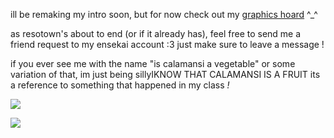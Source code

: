 ill be remaking my intro soon, but for now check out my [graphics hoard](https://rentry.co/geeks_in_love) ^_^

as resotown's about to end (or if it already has), feel free to send me a friend request to my ensekai account :3 just make sure to leave a message !

if you ever see me with the name "is calamansi a vegetable" or some variation of that, im just being sillyIKNOW THAT CALAMANSI IS A FRUIT its a reference to something that happened in my class *!*

![](https://file.garden/ZFwqlyhvAk-Bo3Zk/calamansi.png)

![](https://file.garden/ZFwqlyhvAk-Bo3Zk/jave.gif)
